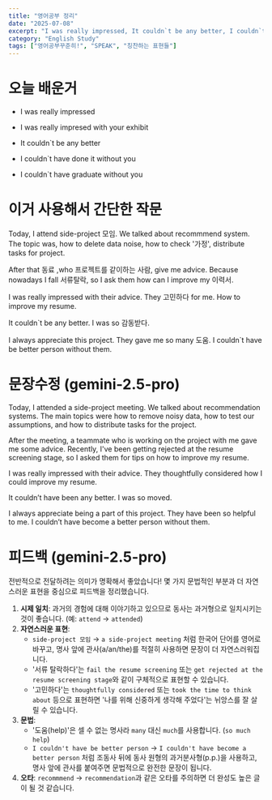```yaml
---
title: "영어공부 정리"
date: "2025-07-08"
excerpt: "I was really impressed, It couldn`t be any better, I couldn`t have done it without you"
category: "English Study"
tags: ["영어공부꾸준히!", "SPEAK", "칭찬하는 표현들"]
---
```


# 오늘 배운거

- I was really impressed
- I was really impresed with your exhibit

- It couldn`t be any better

- I couldn`t have done it without you
- I couldn`t have graduate without you

# 이거 사용해서 간단한 작문

Today, I attend side-project 모임.
We talked about recommmend system.
The topic was, how to delete data noise, how to check '가정', distribute tasks for project.

After that 동료 ,who 프로젝트를 같이하는 사람, give me advice.
Because nowadays I fall 서류탈락, so I ask them how can I improve my 이력서.

I was really impressed with their advice.
They 고민하다 for me. How to improve my resume.

It couldn`t be any better. I was so 감동받다.

I always appreciate this project.
They gave me so many 도움.
I couldn`t have be better person without them.

# 문장수정 (gemini-2.5-pro)

Today, I attended a side-project meeting.
We talked about recommendation systems.
The main topics were how to remove noisy data, how to test our assumptions, and how to distribute tasks for the project.

After the meeting, a teammate who is working on the project with me gave me some advice.
Recently, I've been getting rejected at the resume screening stage, so I asked them for tips on how to improve my resume.

I was really impressed with their advice.
They thoughtfully considered how I could improve my resume.

It couldn’t have been any better. I was so moved.

I always appreciate being a part of this project.
They have been so helpful to me.
I couldn’t have become a better person without them.

# 피드백 (gemini-2.5-pro)

전반적으로 전달하려는 의미가 명확해서 좋았습니다! 몇 가지 문법적인 부분과 더 자연스러운 표현을 중심으로 피드백을 정리했습니다.

1.  **시제 일치**: 과거의 경험에 대해 이야기하고 있으므로 동사는 과거형으로 일치시키는 것이 좋습니다. (예: `attend` → `attended`)
2.  **자연스러운 표현**:
    *   `side-project 모임` → `a side-project meeting` 처럼 한국어 단어를 영어로 바꾸고, 명사 앞에 관사(a/an/the)를 적절히 사용하면 문장이 더 자연스러워집니다.
    *   '서류 탈락하다'는 `fail the resume screening` 또는 `get rejected at the resume screening stage`와 같이 구체적으로 표현할 수 있습니다.
    *   '고민하다'는 `thoughtfully considered` 또는 `took the time to think about` 등으로 표현하면 '나를 위해 신중하게 생각해 주었다'는 뉘앙스를 잘 살릴 수 있습니다.
3.  **문법**:
    *   '도움(help)'은 셀 수 없는 명사라 `many` 대신 `much`를 사용합니다. (`so much help`)
    *   `I couldn't have be better person` → `I couldn't have become a better person` 처럼 조동사 뒤에 동사 원형의 과거분사형(p.p.)을 사용하고, 명사 앞에 관사를 붙여주면 문법적으로 완전한 문장이 됩니다.
4.  **오타**: `recommmend` → `recommendation`과 같은 오타를 주의하면 더 완성도 높은 글이 될 것 같습니다.


